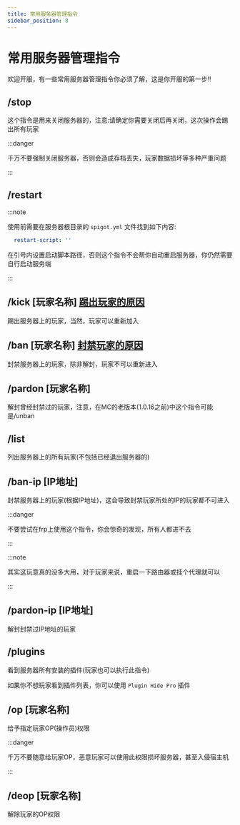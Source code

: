 ```yaml
---
title: 常用服务器管理指令
sidebar_position: 8
---
```


# 常用服务器管理指令

欢迎开服，有一些常用服务器管理指令你必须了解，这是你开服的第一步!!

## /stop

这个指令是用来关闭服务器的，注意:请确定你需要关闭后再关闭，这次操作会踢出所有玩家

:::danger

千万不要强制关闭服务器，否则会造成存档丢失，玩家数据损坏等多种严重问题

:::

## /restart

:::note

使用前需要在服务器根目录的 `spigot.yml` 文件找到如下内容:

```yaml
  restart-script: ''
```

在引号内设置启动脚本路径，否则这个指令不会帮你自动重启服务器，你仍然需要自行启动服务端

:::

## /kick [玩家名称] [踢出玩家的原因](可以不写)

踢出服务器上的玩家，当然，玩家可以重新加入

## /ban [玩家名称] [封禁玩家的原因](可以不写)

封禁服务器上的玩家，除非解封，玩家不可以重新进入

## /pardon [玩家名称]

解封曾经封禁过的玩家，注意，在MC的老版本(1.0.16之前)中这个指令可能是/unban

## /list

列出服务器上的所有玩家(不包括已经退出服务器的)

## /ban-ip [IP地址]

封禁服务器上的玩家(根据IP地址)，这会导致封禁玩家所处的IP的玩家都不可进入

:::danger

不要尝试在frp上使用这个指令，你会惊奇的发现，所有人都进不去

:::

:::note

其实这玩意真的没多大用，对于玩家来说，重启一下路由器或挂个代理就可以

:::

## /pardon-ip [IP地址]

解封封禁过IP地址的玩家

## /plugins

看到服务器所有安装的插件(玩家也可以执行此指令)

如果你不想玩家看到插件列表，你可以使用 `Plugin Hide Pro` 插件

## /op [玩家名称]

给予指定玩家OP(操作员)权限

:::danger

千万不要随意给玩家OP，恶意玩家可以使用此权限损坏服务器，甚至入侵宿主机

:::

## /deop [玩家名称]

解除玩家的OP权限
